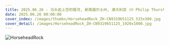 ```yaml
---
title: 2025.06.26 - 马头岩上空的银河, 新南威尔士州, 澳大利亚 (© Philip Thurston/Getty Images)
date: 2025.06.26 00:00:00
cover_index: /images/thumbs/HorseheadRock_ZH-CN9319651125_533x300.jpg
cover_detail: /images/HorseheadRock_ZH-CN9319651125_1920x1080.jpg
---
```


![HorseheadRock](/images/HorseheadRock_ZH-CN9319651125_1920x1080.jpg)
